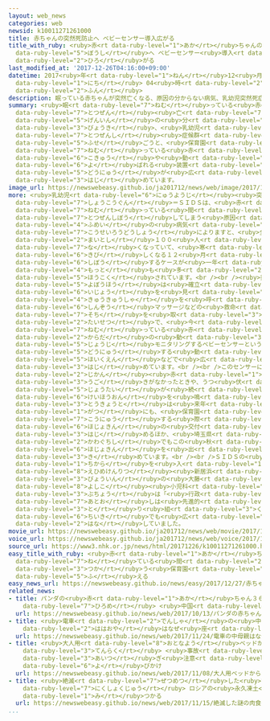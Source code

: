 ```yaml
---
layout: web_news
categories: web
newsid: k10011271261000
title: 赤ちゃんの突然死防止へ ベビーセンサー導入広がる
title_with_ruby: <ruby>赤<rt data-ruby-level="1">あか</rt></ruby>ちゃんの<ruby>突然死<rt data-ruby-level="7">とつぜんし</rt></ruby><ruby>防止<rt
  data-ruby-level="5">ぼうし</rt></ruby>へ ベビーセンサー<ruby>導入<rt data-ruby-level="5">どうにゅう</rt></ruby><ruby>広<rt
  data-ruby-level="2">ひろ</rt></ruby>がる
last_modified_at: '2017-12-26T04:16:00+09:00'
datetime: 2017<ruby>年<rt data-ruby-level="1">ねん</rt></ruby>12<ruby>月<rt data-ruby-level="1">がつ</rt></ruby>26<ruby>日<rt
  data-ruby-level="1">にち</rt></ruby> 04<ruby>時<rt data-ruby-level="2">じ</rt></ruby>16<ruby>分<rt
  data-ruby-level="2">ふん</rt></ruby>
description: 眠っている赤ちゃんが突然亡くなる、原因の分からない病気、乳幼児突然死症候群＝ＳＩＤＳを防ごうと、保育園などで眠っている赤ちゃんの呼吸や動きをモニタリングする「ベビーセンサー」と呼ばれる装置の導入が広がり始めています。
summary: <ruby>眠<rt data-ruby-level="7">ねむ</rt></ruby>っている<ruby>赤<rt data-ruby-level="1">あか</rt></ruby>ちゃんが<ruby>突然<rt
  data-ruby-level="7">とつぜん</rt></ruby><ruby>亡<rt data-ruby-level="7">な</rt></ruby>くなる、<ruby>原因<rt
  data-ruby-level="5">げんいん</rt></ruby>の<ruby>分<rt data-ruby-level="2">わ</rt></ruby>からない<ruby>病気<rt
  data-ruby-level="3">びょうき</rt></ruby>、<ruby>乳幼児<rt data-ruby-level="6">にゅうようじ</rt></ruby><ruby>突然死<rt
  data-ruby-level="7">とつぜんし</rt></ruby><ruby>症候群<rt data-ruby-level="7">しょうこうぐん</rt></ruby>＝ＳＩＤＳを<ruby>防<rt
  data-ruby-level="5">ふせ</rt></ruby>ごうと、<ruby>保育園<rt data-ruby-level="5">ほいくえん</rt></ruby>などで<ruby>眠<rt
  data-ruby-level="7">ねむ</rt></ruby>っている<ruby>赤<rt data-ruby-level="1">あか</rt></ruby>ちゃんの<ruby>呼吸<rt
  data-ruby-level="6">こきゅう</rt></ruby>や<ruby>動<rt data-ruby-level="3">うご</rt></ruby>きをモニタリングする「ベビーセンサー」と<ruby>呼<rt
  data-ruby-level="6">よ</rt></ruby>ばれる<ruby>装置<rt data-ruby-level="6">そうち</rt></ruby>の<ruby>導入<rt
  data-ruby-level="5">どうにゅう</rt></ruby>が<ruby>広<rt data-ruby-level="3">ひろ</rt></ruby>がり<ruby>始<rt
  data-ruby-level="3">はじ</rt></ruby>めています。
image_url: https://newswebeasy.github.io/ja201712/news/web/image/2017/12/26/K10011271261_1712260440_1712260441_01_03.jpg
more: <ruby>乳幼児<rt data-ruby-level="6">にゅうようじ</rt></ruby><ruby>突然死<rt data-ruby-level="7">とつぜんし</rt></ruby><ruby>症候群<rt
  data-ruby-level="7">しょうこうぐん</rt></ruby>＝ＳＩＤＳは、<ruby>赤<rt data-ruby-level="1">あか</rt></ruby>ちゃんが<ruby>眠<rt
  data-ruby-level="7">ねむ</rt></ruby>っている<ruby>間<rt data-ruby-level="2">あいだ</rt></ruby>に<ruby>突然死亡<rt
  data-ruby-level="7">とつぜんしぼう</rt></ruby>してしまう<ruby>原因<rt data-ruby-level="5">げんいん</rt></ruby><ruby>不明<rt
  data-ruby-level="4">ふめい</rt></ruby>の<ruby>病気<rt data-ruby-level="3">びょうき</rt></ruby>で、<ruby>厚生労働省<rt
  data-ruby-level="7">こうせいろうどうしょう</rt></ruby>によりますと、<ruby>全国<rt data-ruby-level="3">ぜんこく</rt></ruby>で<ruby>毎年<rt
  data-ruby-level="2">まいとし</rt></ruby>１００<ruby>人<rt data-ruby-level="1">にん</rt></ruby>ほどが<ruby>亡<rt
  data-ruby-level="7">な</rt></ruby>くなっていて、<ruby>寒<rt data-ruby-level="3">さむ</rt></ruby>さが<ruby>厳<rt
  data-ruby-level="6">きび</rt></ruby>しくなる１２<ruby>月<rt data-ruby-level="1">がつ</rt></ruby>に<ruby>死亡<rt
  data-ruby-level="6">しぼう</rt></ruby>するケースが<ruby>一年<rt data-ruby-level="1">いちねん</rt></ruby>で<ruby>最<rt
  data-ruby-level="4">もっと</rt></ruby>も<ruby>多<rt data-ruby-level="2">おお</rt></ruby>いと<ruby>報告<rt
  data-ruby-level="5">ほうこく</rt></ruby>されています。<br /><br /><ruby>抜本的<rt data-ruby-level="7">ばっぽんてき</rt></ruby>な<ruby>予防法<rt
  data-ruby-level="5">よぼうほう</rt></ruby>は<ruby>確立<rt data-ruby-level="5">かくりつ</rt></ruby>されてないため、<ruby>異常<rt
  data-ruby-level="6">いじょう</rt></ruby>を<ruby>見<rt data-ruby-level="1">み</rt></ruby>つけたらすぐに<ruby>救急車<rt
  data-ruby-level="4">きゅうきゅうしゃ</rt></ruby>を<ruby>呼<rt data-ruby-level="6">よ</rt></ruby>び、<ruby>心臓<rt
  data-ruby-level="6">しんぞう</rt></ruby>マッサージなどの<ruby>救命<rt data-ruby-level="4">きゅうめい</rt></ruby><ruby>措置<rt
  data-ruby-level="7">そち</rt></ruby>を<ruby>取<rt data-ruby-level="3">と</rt></ruby>ることが<ruby>大切<rt
  data-ruby-level="2">たいせつ</rt></ruby>で、<ruby>今<rt data-ruby-level="2">いま</rt></ruby>、<ruby>眠<rt
  data-ruby-level="7">ねむ</rt></ruby>っている<ruby>赤<rt data-ruby-level="1">あか</rt></ruby>ちゃんの<ruby>体<rt
  data-ruby-level="2">からだ</rt></ruby>の<ruby>動<rt data-ruby-level="3">うご</rt></ruby>きを<ruby>常時<rt
  data-ruby-level="5">じょうじ</rt></ruby>モニタリングするベビーセンサーという<ruby>機器<rt data-ruby-level="4">きき</rt></ruby>を<ruby>導入<rt
  data-ruby-level="5">どうにゅう</rt></ruby>する<ruby>動<rt data-ruby-level="3">うご</rt></ruby>きが<ruby>保育園<rt
  data-ruby-level="5">ほいくえん</rt></ruby>などで<ruby>広<rt data-ruby-level="3">ひろ</rt></ruby>がり<ruby>始<rt
  data-ruby-level="3">はじ</rt></ruby>めています。<br /><br />このセンサーには、<ruby>一定<rt data-ruby-level="3">いってい</rt></ruby>の<ruby>時間<rt
  data-ruby-level="2">じかん</rt></ruby><ruby>赤<rt data-ruby-level="1">あか</rt></ruby>ちゃんに<ruby>動<rt
  data-ruby-level="3">うご</rt></ruby>きがなかったときや、うつ<ruby>伏<rt data-ruby-level="7">ぶ</rt></ruby>せの<ruby>状態<rt
  data-ruby-level="5">じょうたい</rt></ruby>が<ruby>続<rt data-ruby-level="4">つづ</rt></ruby>いたときに<ruby>警報音<rt
  data-ruby-level="6">けいほうおん</rt></ruby>を<ruby>鳴<rt data-ruby-level="2">な</rt></ruby>らすものがあり、<ruby>東京都<rt
  data-ruby-level="3">とうきょうと</rt></ruby>は<ruby>来年<rt data-ruby-level="2">らいねん</rt></ruby>２<ruby>月<rt
  data-ruby-level="1">がつ</rt></ruby>にも、<ruby>保育園<rt data-ruby-level="5">ほいくえん</rt></ruby>などが<ruby>購入<rt
  data-ruby-level="7">こうにゅう</rt></ruby>する<ruby>際<rt data-ruby-level="5">さい</rt></ruby>に<ruby>補助金<rt
  data-ruby-level="6">ほじょきん</rt></ruby>の<ruby>交付<rt data-ruby-level="4">こうふ</rt></ruby>を<ruby>始<rt
  data-ruby-level="3">はじ</rt></ruby>めるほか、<ruby>埼玉県<rt data-ruby-level="7">さいたまけん</rt></ruby><ruby>川口市<rt
  data-ruby-level="2">かわぐちし</rt></ruby>でもこの<ruby>秋<rt data-ruby-level="2">あき</rt></ruby>に<ruby>補助金<rt
  data-ruby-level="6">ほじょきん</rt></ruby>を<ruby>出<rt data-ruby-level="1">だ</rt></ruby>すことを<ruby>決<rt
  data-ruby-level="3">き</rt></ruby>めています。<br /><br />ＳＩＤＳの<ruby>啓発<rt data-ruby-level="7">けいはつ</rt></ruby>に<ruby>力<rt
  data-ruby-level="1">ちから</rt></ruby>を<ruby>入<rt data-ruby-level="1">い</rt></ruby>れてきた<ruby>愛媛県立<rt
  data-ruby-level="8">えひめけんりつ</rt></ruby><ruby>新居浜<rt data-ruby-level="8">にいはま</rt></ruby><ruby>病院<rt
  data-ruby-level="3">びょういん</rt></ruby>の<ruby>大藤<rt data-ruby-level="7">おおふじ</rt></ruby><ruby>佳子<rt
  data-ruby-level="8">よしこ</rt></ruby><ruby>小児科<rt data-ruby-level="7">しょうにか</rt></ruby><ruby>部長<rt
  data-ruby-level="3">ぶちょう</rt></ruby>は「<ruby>行政<rt data-ruby-level="5">ぎょうせい</rt></ruby>の<ruby>後押<rt
  data-ruby-level="7">あとお</rt></ruby>しは<ruby>先進的<rt data-ruby-level="4">せんしんてき</rt></ruby>な<ruby>取<rt
  data-ruby-level="3">と</rt></ruby>り<ruby>組<rt data-ruby-level="3">く</rt></ruby>みであり、ほかの<ruby>地域<rt
  data-ruby-level="6">ちいき</rt></ruby>でも<ruby>広<rt data-ruby-level="2">ひろ</rt></ruby>がってほしい」と<ruby>話<rt
  data-ruby-level="2">はな</rt></ruby>していました。
movie_url: https://newswebeasy.github.io/ja201712/news/web/movie/2017/12/26/k10011271261_201712260440_201712260441.mp4
voice_url: https://newswebeasy.github.io/ja201712/news/web/voice/2017/12/26/k10011271261_201712260440_201712260441.mp3
source_url: https://www3.nhk.or.jp/news/html/20171226/k10011271261000.html
easy_title_with_ruby: <ruby>赤<rt data-ruby-level="1">あか</rt></ruby>ちゃんが<ruby>寝<rt
  data-ruby-level="7">ね</rt></ruby>ている<ruby>間<rt data-ruby-level="2">あいだ</rt></ruby>ベビーセンサーを<ruby>使<rt
  data-ruby-level="3">つか</rt></ruby>う<ruby>保育園<rt data-ruby-level="5">ほいくえん</rt></ruby>が<ruby>増<rt
  data-ruby-level="5">ふ</rt></ruby>える
easy_news_url: https://newswebeasy.github.io/news/easy/2017/12/27/赤ちゃんが寝ている間ベビーセンサーを使う保育園が増える
related_news:
- title: パンダの<ruby>赤<rt data-ruby-level="1">あか</rt></ruby>ちゃん３６<ruby>頭<rt data-ruby-level="2">とう</rt></ruby>お<ruby>披露目<rt
    data-ruby-level="7">ひろめ</rt></ruby> <ruby>中国<rt data-ruby-level="2">ちゅうごく</rt></ruby>
  url: https://newswebeasy.github.io/news/web/2017/10/13/パンダの赤ちゃん36頭お披露目-中国
- title: <ruby>電車<rt data-ruby-level="2">でんしゃ</rt></ruby>の<ruby>中<rt data-ruby-level="1">なか</rt></ruby>、<ruby>母親<rt
    data-ruby-level="2">ははおや</rt></ruby>はなぜ<ruby>座<rt data-ruby-level="7">すわ</rt></ruby>らないのか
  url: https://newswebeasy.github.io/news/web/2017/11/24/電車の中母親はなぜ座らないのか
- title: <ruby>大人用<rt data-ruby-level="8">おとなよう</rt></ruby>ベッドから<ruby>赤<rt data-ruby-level="1">あか</rt></ruby>ちゃん<ruby>転落<rt
    data-ruby-level="3">てんらく</rt></ruby> <ruby>事故<rt data-ruby-level="5">じこ</rt></ruby><ruby>相次<rt
    data-ruby-level="3">あいつ</rt></ruby>ぎ<ruby>注意<rt data-ruby-level="3">ちゅうい</rt></ruby><ruby>呼<rt
    data-ruby-level="6">よ</rt></ruby>びかけ
  url: https://newswebeasy.github.io/news/web/2017/11/08/大人用ベッドから赤ちゃん転落-事故相次ぎ注意呼びかけ
- title: <ruby>絶滅<rt data-ruby-level="7">ぜつめつ</rt></ruby>した<ruby>謎<rt data-ruby-level="7">なぞ</rt></ruby>の<ruby>肉食獣<rt
    data-ruby-level="7">にくしょくじゅう</rt></ruby> ロシアの<ruby>永久凍土<rt data-ruby-level="7">えいきゅうとうど</rt></ruby>から<ruby>見<rt
    data-ruby-level="1">み</rt></ruby>つかる
  url: https://newswebeasy.github.io/news/web/2017/11/15/絶滅した謎の肉食獣-ロシアの永久凍土から見つかる
...
```

